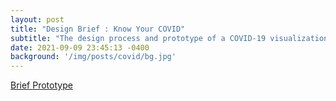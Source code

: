 ```yaml
---
layout: post
title: "Design Brief : Know Your COVID"
subtitle: "The design process and prototype of a COVID-19 visualization dashboard"
date: 2021-09-09 23:45:13 -0400
background: '/img/posts/covid/bg.jpg'
---
```

<span class="fs-8">
<a class="btn btn-outline-primary my-1 mr-1" href="https://drive.google.com/file/d/1UJMWwMW7sPN4jtPR30CqBmZpFm93dxVW/view" target="_blank" rel="noopener">
  Brief
</a>
</span>

<span class="fs-8">
<a class="btn btn-outline-primary my-1 mr-1" href="https://xd.adobe.com/view/0ea424f9-0dd8-433a-8615-dc76ce58bb67-5bf7/" target="_blank" rel="noopener">
  Prototype
</a>
</span>